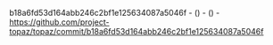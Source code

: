 b18a6fd53d164abb246c2bf1e125634087a5046f -  () -  () - https://github.com/project-topaz/topaz/commit/b18a6fd53d164abb246c2bf1e125634087a5046f

